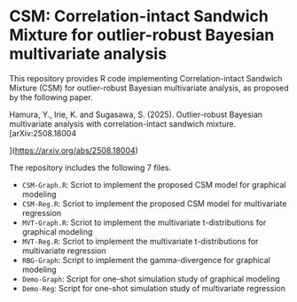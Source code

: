 # CSM: Correlation-intact Sandwich Mixture for outlier-robust Bayesian multivariate analysis

This repository provides R code implementing Correlation-intact Sandwich Mixture (CSM) for outlier-robust Bayesian multivariate analysis, as proposed by the following paper.

Hamura, Y., Irie, K. and Sugasawa, S. (2025). Outlier-robust Bayesian multivariate analysis with correlation-intact sandwich mixture. [arXiv:2508.18004

](https://arxiv.org/abs/2508.18004)

The repository includes the following 7 files.

- `CSM-Graph.R`: Scriot to implement the proposed CSM model for graphical modeling
- `CSM-Reg.R`: Scriot to implement the proposed CSM model for multivariate regression
- `MVT-Graph.R`: Scriot to implement the multivariate t-distributions for graphical modeling
- `MVT-Reg.R`: Scriot to implement the multivariate t-distributions for multivariate regression
- `RBG-Graph`: Script to implement the gamma-divergence for graphical modeling
- `Demo-Graph`: Script for one-shot simulation study of graphical modeling
- `Demo-Reg`: Script for one-shot simulation study of multivariate regression 

